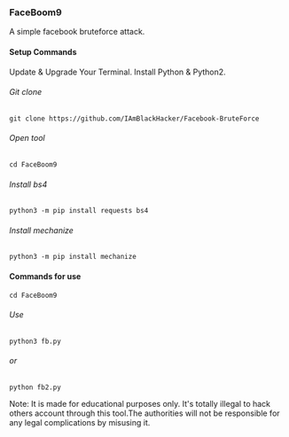 ### FaceBoom9
A simple facebook bruteforce attack.

#### Setup Commands
Update & Upgrade Your Terminal.
Install Python & Python2.


###### Git clone
```
git clone https://github.com/IAmBlackHacker/Facebook-BruteForce
```
###### Open tool
```
cd FaceBoom9
```
###### Install bs4
```
python3 -m pip install requests bs4
```
###### Install mechanize
```
python3 -m pip install mechanize
```


#### Commands for use
```
cd FaceBoom9
```

###### Use
```
python3 fb.py
```

###### or
```
python fb2.py
```


Note: It is made for educational purposes only. It's totally illegal to hack others account through this tool.The authorities will not be responsible for any legal complications by misusing it.
